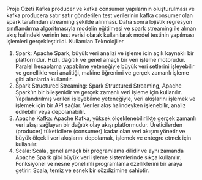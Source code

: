 Proje Özeti
 Kafka producer ve kafka consumer yapılarının oluşturulması ve kafka producera satır satır
gönderilen test verilerinin kafka consumer olan spark tarafından streaming şekilde alınması.
Daha sonra lojistik regresyon sınıflandırma algoritmasıyla modelin eğitilmesi ve spark
streaming ile alınan akış halindeki verinin test verisi olarak kullanılarak model testinin
yapılması işlemleri gerçekleştirildi.
Kullanılan Teknolojiler
1. Spark: Apache Spark, büyük veri analizi ve işleme için açık kaynaklı bir platformdur.
Hızlı, dağıtık ve genel amaçlı bir veri işleme motorudur. Paralel hesaplama yapabilme
yeteneğiyle büyük veri setlerini işleyebilir ve genellikle veri analitiği, makine
öğrenimi ve gerçek zamanlı işleme gibi alanlarda kullanılır.
2. Spark Structured Streaming: Spark Structured Streaming, Apache Spark'ın bir
bileşenidir ve gerçek zamanlı veri işleme için kullanılır. Yapılandırılmış verileri
işleyebilme yeteneğiyle, veri akışlarını işlemek ve işlemek için bir API sağlar. Veriler
akış halindeyken işlenebilir, analiz edilebilir veya depolanabilir.
3. Apache Kafka: Apache Kafka, yüksek ölçeklenebilirlikte gerçek zamanlı veri akışı
sağlayan bir dağıtık olay akışı platformudur. Üreticilerden (producer) tüketicilere
(consumer) kadar olan veri akışını yönetir ve büyük ölçekli veri akışlarını depolamak,
işlemek ve entegre etmek için kullanılır.
4. Scala: Scala, genel amaçlı bir programlama dilidir ve aynı zamanda Apache Spark
gibi büyük veri işleme sistemlerinde sıkça kullanılır. Fonksiyonel ve nesne yönelimli
programlama özelliklerini bir araya getirir. Scala, temiz ve esnek bir sözdizimine
sahiptir.
